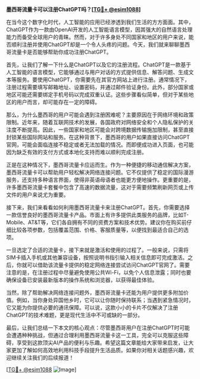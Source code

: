 **墨西哥流量卡可以注册ChatGPT吗？[[TG💪+ @esim1088](https://t.me/s/esim1088)]**

在当今这个数字化时代，人工智能的应用已经渗透到我们生活的方方面面。其中，ChatGPT作为一款由OpenAI开发的人工智能语言模型，因其强大的自然语言处理能力而备受全球用户的青睐。然而，对于许多身处不同国家和地区的用户来说，能否顺利注册并使用ChatGPT却是一个令人头疼的问题。今天，我们就来聊聊墨西哥流量卡是否能够帮助你成功注册ChatGPT。

首先，让我们了解一下什么是ChatGPT以及它的注册流程。ChatGPT是一款基于人工智能的语言模型，它能够通过与用户对话的方式提供信息、解答问题、生成文本等服务。要使用ChatGPT，你需要先在其官方网站上进行注册。通常情况下，注册过程需要填写邮箱地址、设置密码，并通过邮件验证身份。此外，部分国家或地区可能还需要绑定手机号码以完成双重认证。这些步骤看似简单，但对于某些地区的用户而言，却可能存在一定的障碍。

那么，为什么墨西哥的用户可能会遇到注册困难呢？主要原因在于网络环境和政策限制。近年来，随着互联网技术的发展，各国政府对网络安全和个人隐私保护的关注度不断提高。因此，一些国家和地区可能会对跨境数据传输施加限制，甚至直接封锁某些国际网站和服务。在这种背景下，墨西哥的用户如果直接访问ChatGPT官网，可能会面临连接不稳定或者无法加载的情况。而即便成功进入页面，也可能因为缺乏有效的支付方式或本地化支持而难以顺利完成注册。

正是在这种情况下，墨西哥流量卡应运而生。作为一种便捷的移动通信解决方案，墨西哥流量卡可以帮助用户轻松解决网络连接问题。它不仅提供了稳定的国际漫游服务，还支持多种语言界面，使得非英语母语者也能更方便地操作。更重要的是，许多墨西哥流量卡套餐中包含了高速的数据流量，这对于需要频繁刷新网页或上传文件的用户来说尤为重要。

接下来，我们来看看如何利用墨西哥流量卡来注册ChatGPT。首先，你需要选择一款信誉良好的墨西哥流量卡产品。市面上有许多提供此类服务的品牌，比如T-Mobile、AT&T等，它们各自拥有不同的资费方案和技术优势。建议你在购买前仔细比较各项参数，包括覆盖范围、价格、客服质量等，以便找到最适合自己的选项。

一旦选定了合适的流量卡，接下来就是激活和使用的过程了。一般来说，只需将SIM卡插入手机或其他兼容设备，按照说明书指引输入相关信息即可完成激活。之后，你就可以借助该流量卡提供的稳定网络连接尝试访问ChatGPT官网了。需要注意的是，在注册过程中尽量避免使用公共Wi-Fi，以免个人信息泄露；同时也要确保设备已安装最新版本的操作系统和浏览器，以获得最佳体验。

当然，除了帮助解决网络连接问题外，墨西哥流量卡还能为用户提供更多附加价值。例如，当你身处异国他乡时，它可以让你随时保持联系；当遇到紧急情况时，它又能为你提供必要的通讯保障。可以说，这款小小的卡片不仅解决了注册ChatGPT的技术难题，更是现代生活中不可或缺的一部分。

最后，让我们总结一下本文的核心观点：尽管墨西哥用户在注册ChatGPT时可能会遭遇种种挑战，但通过合理利用墨西哥流量卡这一工具，完全可以克服这些障碍，享受到这款顶尖AI产品的便利与乐趣。希望这篇文章能给大家带来启发，让大家更加了解如何高效地利用科技手段提升生活品质。如果你对相关话题感兴趣，欢迎继续关注我们的后续报道！

[[TG💪+ @esim1088](https://t.me/s/esim1088) ![Image](https://i.postimg.cc/4NQfJmqS/Snipaste-2025-05-13-00-14-12.png)]